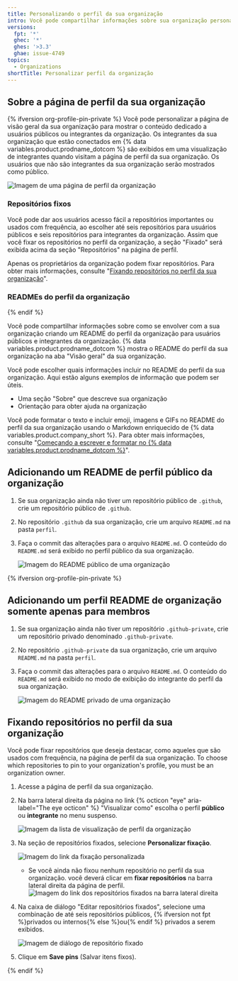 ```yaml
---
title: Personalizando o perfil da sua organização
intro: Você pode compartilhar informações sobre sua organização personalizando o perfil da sua organização.
versions:
  fpt: '*'
  ghec: '*'
  ghes: '>3.3'
  ghae: issue-4749
topics:
  - Organizations
shortTitle: Personalizar perfil da organização
---
```



## Sobre a página de perfil da sua organização

{% ifversion org-profile-pin-private %}
Você pode personalizar a página de visão geral da sua organização para mostrar o conteúdo dedicado a usuários públicos ou integrantes da organização. Os integrantes da sua organização que estão conectados em {% data variables.product.prodname_dotcom %} são exibidos em uma visualização de integrantes quando visitam a página de perfil da sua organização. Os usuários que não são integrantes da sua organização serão mostrados como público.

![Imagem de uma página de perfil da organização](/assets/images/help/organizations/new_organization_page.png)

### Repositórios fixos

Você pode dar aos usuários acesso fácil a repositórios importantes ou usados com frequência, ao escolher até seis repositórios para usuários públicos e seis repositórios para integrantes da organização. Assim que você fixar os repositórios no perfil da organização, a seção "Fixado" será exibida acima da seção "Repositórios" na página de perfil.

Apenas os proprietários da organização podem fixar repositórios. Para obter mais informações, consulte "[Fixando repositórios no perfil da sua organização](#pinning-repositories-to-your-organizations-profile)".

### READMEs do perfil da organização
{% endif %}

Você pode compartilhar informações sobre como se envolver com a sua organização criando um README do perfil da organização para usuários públicos e integrantes da organização. {% data variables.product.prodname_dotcom %} mostra o README do perfil da sua organização na aba "Visão geral" da sua organização.

Você pode escolher quais informações incluir no README do perfil da sua organização. Aqui estão alguns exemplos de informação que podem ser úteis.

- Uma seção "Sobre" que descreve sua organização
- Orientação para obter ajuda na organização

Você pode formatar o texto e incluir emoji, imagens e GIFs no README do perfil da sua organização usando o Markdown enriquecido de {% data variables.product.company_short %}. Para obter mais informações, consulte "[Começando a escrever e formatar no {% data variables.product.prodname_dotcom %}](/github/writing-on-github/getting-started-with-writing-and-formatting-on-github)".

## Adicionando um README de perfil público da organização

1. Se sua organização ainda não tiver um repositório público de `.github`, crie um repositório público de `.github`.
2. No repositório `.github` da sua organização, crie um arquivo `README.md` na pasta `perfil`.
3. Faça o commit das alterações para o arquivo `README.md`. O conteúdo do `README.md` será exibido no perfil público da sua organização.

   ![Imagem do README público de uma organização](/assets/images/help/organizations/org_public_readme.png)

{% ifversion org-profile-pin-private %}

## Adicionando um perfil README de organização somente apenas para membros

1. Se sua organização ainda não tiver um repositório `.github-private`, crie um repositório privado denominado `.github-private`.
2. No repositório `.github-private` da sua organização, crie um arquivo `README.md` na pasta `perfil`.
3. Faça o commit das alterações para o arquivo `README.md`. O conteúdo do `README.md` será exibido no modo de exibição do integrante do perfil da sua organização.

   ![Imagem do README privado de uma organização](/assets/images/help/organizations/org_member_readme.png)

## Fixando repositórios no perfil da sua organização

Você pode fixar repositórios que deseja destacar, como aqueles que são usados com frequência, na página de perfil da sua organização. To choose which repositories to pin to your organization's profile, you must be an organization owner.

1. Acesse a página de perfil da sua organização.
2. Na barra lateral direita da página no link {% octicon "eye" aria-label="The eye octicon" %} "Visualizar como" escolha o perfil **público** ou **integrante** no menu suspenso.

   ![Imagem da lista de visualização de perfil da organização](/assets/images/help/organizations/org_profile_view.png)

3. Na seção de repositórios fixados, selecione **Personalizar fixação**.

   ![Imagem do link da fixação personalizada](/assets/images/help/organizations/customize_pins_link.png)

   - Se você ainda não fixou nenhum repositório no perfil da sua organização. você deverá clicar em **fixar repositórios** na barra lateral direita da página de perfil. ![Imagem do link dos repositórios fixados na barra lateral direita](/assets/images/help/organizations/pin_repositories_link.png)

4. Na caixa de diálogo "Editar repositórios fixados", selecione uma combinação de até seis repositórios públicos, {% ifversion not fpt %}privados ou internos{% else %}ou{% endif %} privados a serem exibidos.

   ![Imagem de diálogo de repositório fixado](/assets/images/help/organizations/pinned_repo_dialog.png)

5. Clique em **Save pins** (Salvar itens fixos).

{% endif %}
